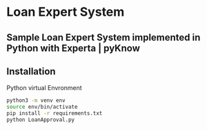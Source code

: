 # Loan Expert System
## Sample Loan Expert System implemented in Python with Experta | pyKnow


## Installation

Python virtual Envronment

```sh
python3 -m venv env
source env/bin/activate
pip install -r requirements.txt
python LoanApproval.py
```
